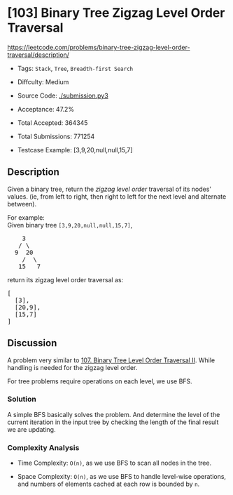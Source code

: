 # [103] Binary Tree Zigzag Level Order Traversal

<https://leetcode.com/problems/binary-tree-zigzag-level-order-traversal/description/>

- Tags: `Stack`, `Tree`, `Breadth-first Search`

- Diffculty: Medium

- Source Code: [./submission.py3](./submission.py3)

- Acceptance: 47.2%

- Total Accepted: 364345

- Total Submissions: 771254

- Testcase Example: [3,9,20,null,null,15,7]

## Description

<p>Given a binary tree, return the <i>zigzag level order</i> traversal of its nodes' values. (ie, from left to right, then right to left for the next level and alternate between).</p>

<p>
For example:<br />
Given binary tree <code>[3,9,20,null,null,15,7]</code>,<br />
<pre>
    3
   / \
  9  20
    /  \
   15   7
</pre>
</p>
<p>
return its zigzag level order traversal as:<br />
<pre>
[
  [3],
  [20,9],
  [15,7]
]
</pre>
</p>

## Discussion

A problem very similar to [107. Binary Tree Level Order Traversal II](./107_binary-tree-level-order-traversal-ii).
While handling is needed for the zigzag level order.

For tree problems require operations on each level, we use BFS.

### Solution

A simple BFS basically solves the problem. And determine the level of the
current iteration in the input tree by checking the length of the final result
we are updating.

### Complexity Analysis

- Time Complexity: `O(n)`, as we use BFS to scan all nodes in the tree.

- Space Complexity: `O(n)`, as we use BFS to handle level-wise operations,
  and numbers of elements cached at each row is bounded by `n`.
